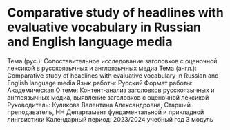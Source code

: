 # Comparative study of headlines with evaluative vocabulary in Russian and English language media

Тема (рус.): Сопоставительное исследование заголовков с оценочной лексикой в русскоязычных и англоязычных медиа
Тема (англ.): Comparative study of headlines with evaluative vocabulary in Russian and English language media
Язык работы: Русский
Формат работы: Академическая
О теме: Контент-анализ заголовков русскоязычных и англоязычных медиа, выявление заголовков с оценочной лексикой
Руководитель: Куликова Валентина Александровна, Старший преподаватель, НН Департамент фундаментальной и прикладной лингвистики
Календарный период: 2023/2024 учебный год 3 модуль
